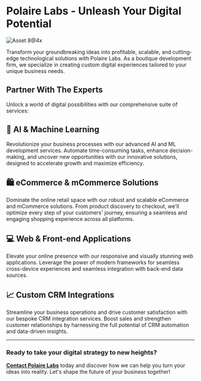 # Polaire Labs - Unleash Your Digital Potential

![Asset 8@4x](https://user-images.githubusercontent.com/76957166/232187298-8ff13a86-7121-41ac-b4b0-281986e807f5.png)


Transform your groundbreaking ideas into profitable, scalable, and cutting-edge technological solutions with Polaire Labs. As a boutique development firm, we specialize in creating custom digital experiences tailored to your unique business needs.

## Partner With The Experts
Unlock a world of digital possibilities with our comprehensive suite of services:

## 🚀 AI & Machine Learning
Revolutionize your business processes with our advanced AI and ML development services. Automate time-consuming tasks, enhance decision-making, and uncover new opportunities with our innovative solutions, designed to accelerate growth and maximize efficiency.

## 🛍️ eCommerce & mCommerce Solutions
Dominate the online retail space with our robust and scalable eCommerce and mCommerce solutions. From product discovery to checkout, we'll optimize every step of your customers' journey, ensuring a seamless and engaging shopping experience across all platforms.

## 💻 Web & Front-end Applications
Elevate your online presence with our responsive and visually stunning web applications. Leverage the power of modern frameworks for seamless cross-device experiences and seamless integration with back-end data sources.

## 📈 Custom CRM Integrations
Streamline your business operations and drive customer satisfaction with our bespoke CRM integration services. Boost sales and strengthen customer relationships by harnessing the full potential of CRM automation and data-driven insights.

_________________

### Ready to take your digital strategy to new heights?

**[Contact Polaire Labs](info@polairelabs.com)** today and discover how we can help you turn your ideas into reality. Let's shape the future of your business together!
